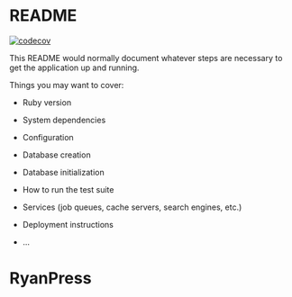 # README
[![codecov](https://codecov.io/gh/rhurtis/RyanPress/branch/main/graph/badge.svg?token=3X5XI8PION)](https://codecov.io/gh/rhurtis/RyanPress)

This README would normally document whatever steps are necessary to get the
application up and running.

Things you may want to cover:

* Ruby version

* System dependencies

* Configuration

* Database creation

* Database initialization

* How to run the test suite

* Services (job queues, cache servers, search engines, etc.)

* Deployment instructions

* ...
# RyanPress
